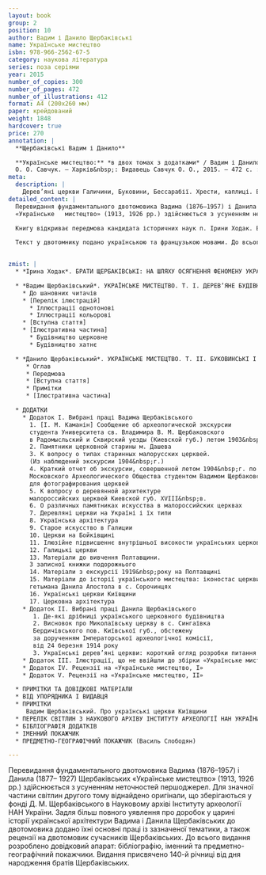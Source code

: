 ```yaml
---
layout: book
group: 2
position: 10
author: Вадим і Данило Щербаківські
name: Українське мистецтво
isbn: 978-966-2562-67-5
category: наукова література
series: поза серіями
year: 2015
number_of_copies: 300
number_of_pages: 472
number_of_illustrations: 412
format: А4 (200х260 мм)
paper: крейдований
weight: 1848
hardcover: true
price: 270
annotation: |
  **Щербаківські Вадим і Данило**

  **Українське мистецтво:** *в двох томах з додатками* / Вадим і Данило Щербаківські ; передм.&nbsp;І.&nbsp;О.&nbsp;Ходак ; предм.-геогр. покажч. В. М. Слободяна ; упорядн. 
  О. О. Савчук. — Харків&nbsp;: Видавець Савчук О. О., 2015. — 472 с. : [412 іл.] 
meta:
  description: |
    Дерев’яні церкви Галичини, Буковини, Бессарабії. Хрести, каплиці. Вадим Щербаківський. Данило Щербаківський.
detailed_content: |
  Перевидання фундаментального двотомовика Вадима (1876–1957) і Данила (1877– 1927) Щербаківських
  «Українське   мистецтво» (1913, 1926 рр.) здійснюється з усуненням неточностей першоджерел. Для значної частини світлин другого тому віднайдено оригінали, що зберігаються у фонді Д. М. Щербаківського в Науковому архіві Інституту археології НАН України. Задля більш повного уявлення про доробок у царині історії української архітектури Вадима і Данила Щербаківських до двотомовика додано їхні основні праці із зазначеної тематики, а також рецензії на двотомовик сучасників Щербаківських. 

  Книгу відкриває передмова кандидата історичних наук п. Ірини Ходак. Видання налічує більше 400 унікальних світлин, які ілюструють понад 100 пам’яток української дерев’яної архітектури (церкви, каплиці, дзвіниці), різьблення, церковних та надгробних хрестів Галичини, Буковини, Бессарабії, Полтавщини), більшість з яких уже не існує.

  Текст у двотомнику подано українською та французькою мовами. До всього видання розроблено довідковий апарат: бібліографію, іменний та предметно-географічний покажчики (укладений п. Василем Слободяном). 

  
zmist: |
  * *Ірина Ходак*. БРАТИ ЩЕРБАКІВСЬКІ: НА ШЛЯХУ ОСЯГНЕННЯ ФЕНОМЕНУ УКРАЇНСЬКОЇ ХРАМОВОЇ АРХІТЕКТУРИ

  * *Вадим Щербаківський*. УКРАЇНСЬКЕ МИСТЕЦТВО. Т. І. ДЕРЕВ’ЯНЕ БУДІВНИЦТВО І РІЗЬБА НА ДЕРЕВІ
    * До шановних читачів
    * [Перелік ілюстрацій]
      * Іллюстрації однотонові
      * Іллюстрації кольорові
    * [Вступна стаття]
    * [Ілюстративна частина]
      * Будівництво церковне
      * Будівництво хатнє

  * *Данило Щербаківський*. УКРАЇНСЬКЕ МИСТЕЦТВО. Т. ІІ. БУКОВИНСЬКІ І ГАЛИЦЬКІ ДЕРЕВЛЯНІ ЦЕРКВИ. НАДГРОБНІ І ПРИДОРОЖНІ ХРЕСТИ, ФІҐУРИ І КАПЛИЦІ
     * Оглав
     * Передмова
     * [Вступна стаття]
     * Примітки
     * [Ілюстративна частина]

  * ДОДАТКИ
    * Додаток І. Вибрані праці Вадима Щербаківського
      1. [І. М. Каманін] Сообщение об археологической экскурсии 
      студента Университета св. Владимира В. М. Щербаковского 
      в Радомыcльский и Сквирский уезды (Киевской губ.) летом 1903&nbsp;г. 
      2. Памятники церковной старины м. Дашева
      3. К вопросу о типах старинных малорусских церквей.
      (Из наблюдений экскурсии 1904&nbsp;г.) 
      4. Краткий отчет об экскурсии, совершенной летом 1904&nbsp;г. по поручению 
      Московского Археологического Общества студентом Вадимом Щербаковским 
      для фотографирования церквей
      5. К вопросу о деревянной архитектуре 
      малороссийских церквей Киевской губ. XVIII&nbsp;в. 
      6. О различных памятниках искусства в малороссийских церквах
      7. Деревляні церкви на Україні і їх типи
      8. Українська архітектура
      9. Старое искусство в Галиции
      10. Церкви на Бойківщині
      11. Ілюзійне підвисшеннє внутрішньої високости українських церков
      12. Галицькі церкви
      13. Матеріали до вивчення Полтавщини. 
      З записної книжки подорожнього
      14. Матеріали з екскурсії 1919&nbsp;року на Полтавщині
      15. Матеріали до історії українського мистецтва: іконостас церкви 
      гетьмана Данила Апостола в с. Сорочинцях
      16. Українські церкви Київщини
      17. Церковна архітектура
    * Додаток ІІ. Вибрані праці Данила Щербаківського
       1. Де-які дрібниці українського церковного будівництва
       2. Висновок про Миколаївську церкву в с. Сингаївка 
       Бердичівського пов. Київської губ., обстежену 
       за дорученням Імператорської археологічної комісії, 
       від 24 березня 1914 року
       3. Українські дерев’яні церкви: короткий огляд розробки питання
    * Додаток ІІІ. Ілюстрації, що не ввійшли до збірки «Українське мистецтво, ІІ»
    * Додаток IV. Рецензії на «Українське мистецтво, І»
    * Додаток V. Рецензії на «Українське мистецтво, ІІ»

  * ПРИМІТКИ ТА ДОВІДКОВІ МАТЕРІАЛИ
  * ВІД УПОРЯДНИКА І ВИДАВЦЯ
  * ПРИМІТКИ
     Вадим Щербаківський. Про українські церкви Київщини
  * ПЕРЕЛІК СВІТЛИН З НАУКОВОГО АРХІВУ ІНСТИТУТУ АРХЕОЛОГІЇ НАН УКРАЇНИ
  * БІБЛІОГРАФІЯ ДОДАТКІВ
  * ІМЕННИЙ ПОКАЖЧИК
  * ПРЕДМЕТНО-ГЕОГРАФІЧНИЙ ПОКАЖЧИК (Василь Слободян)

---
```

Перевидання фундаментального двотомовика Вадима (1876–1957) і Данила (1877–
1927) Щербаківських «Українське мистецтво» (1913, 1926 рр.) здійснюється з усуненням 
неточностей першоджерел. Для значної частини світлин другого тому віднайдено оригінали, що зберігаються у фонді Д. М. Щербаківського в Науковому архіві Інституту археології 
НАН України.
Задля більш повного уявлення про доробок у царині історії української архітектури 
Вадима і Данила Щербаківських до двотомовика додано їхні основні праці із зазначеної тематики, а також рецензії на двотомовик сучасників Щербаківських. До всього видання розроблено довідковий апарат: бібліографію, іменний та предметно-географічний покажчики.
Видання присвячено 140-й річниці від дня народження братів Щербаківських.
